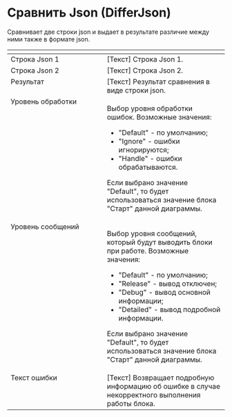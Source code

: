 # Сравнить Json (DifferJson)

Сравнивает две строки json и выдает в результате различие между ними также в формате json.

<table data-header-hidden><thead><tr><th width="249" valign="top"></th><th width="301" valign="top"></th></tr></thead><tbody><tr><td valign="top">Строка Json 1</td><td valign="top">[Текст] Строка Json 1.</td></tr><tr><td valign="top">Строка Json 2</td><td valign="top">[Текст] Строка Json 2.</td></tr><tr><td valign="top">Результат</td><td valign="top">[Текст] Результат сравнения в виде строки json.</td></tr><tr><td valign="top">Уровень обработки</td><td valign="top"><p>Выбор уровня обработки ошибок. Возможные значения: </p><ul><li>"Default" - по умолчанию; </li><li>"Ignore" - ошибки игнорируются; </li><li>"Handle" - ошибки обрабатываются. </li></ul><p>Если выбрано значение "Default", то будет использоваться значение блока "Старт" данной диаграммы.</p></td></tr><tr><td valign="top">Уровень сообщений</td><td valign="top"><p>Выбор уровня сообщений, который будут выводить блоки при работе. Возможные значения: </p><ul><li>"Default" - по умолчанию; </li><li>"Release" - вывод отключен; </li><li>"Debug" - вывод основной информации; </li><li>"Detailed" - вывод подробной информации. </li></ul><p>Если выбрано значение "Default", то будет использоваться значение блока "Старт" данной диаграммы.</p></td></tr><tr><td valign="top">Текст ошибки</td><td valign="top">[Текст] Возвращает подробную информацию об ошибке в случае некорректного выполнения работы блока.</td></tr></tbody></table>
